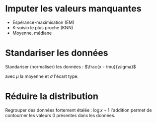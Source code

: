 # Imputer les valeurs manquantes 

* Espérance-maximisation (EM) 
* K-voisin le plus proche (KNN) 
* Moyenne, médiane

# Standariser les données

Standariser (normaliser) les données : $\frac{x - \mu}{\sigma}$ 

avec $\mu$ la moyenne et $\sigma$ l'écart type.


# Réduire la distribution

Regrouper des données fortement étalée : $\log x + 1$ l'addition permet de contourner les valeurs 0 présentes dans les données.
